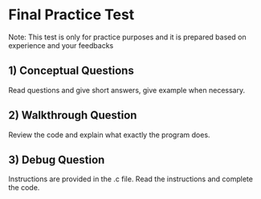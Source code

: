 # Final Practice Test

Note: This test is only for practice purposes and it is prepared based on experience and your feedbacks 

## 1) Conceptual Questions
Read questions and give short answers, give example when necessary.

## 2) Walkthrough Question
Review the code and explain what exactly the program does.

## 3) Debug Question
Instructions are provided in the .c file. Read the instructions and complete the code.


